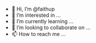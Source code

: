 - 👋 Hi, I’m @faithup
- 👀 I’m interested in ...
- 🌱 I’m currently learning ...
- 💞️ I’m looking to collaborate on ...
- 📫 How to reach me ...

<!---
faithup/faithup is a ✨ special ✨ repository because its `README.md` (this file) appears on your GitHub profile.
You can click the Preview link to take a look at your changes.
--->

